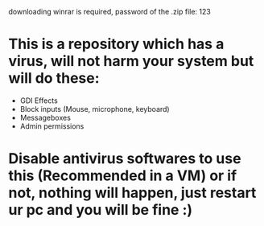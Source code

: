 downloading winrar is required, password of the .zip file: 123
# This is a repository which has a virus, will not harm your system but will do these:

- GDI Effects
- Block inputs (Mouse, microphone, keyboard)
- Messageboxes
- Admin permissions

# Disable antivirus softwares to use this (Recommended in a VM) or if not, nothing will happen, just restart ur pc and you will be fine :)

